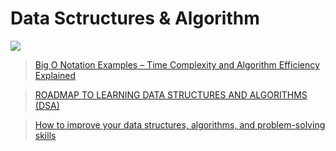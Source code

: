 # Data Sctructures & Algorithm
<img src="https://miro.medium.com/max/1400/1*Dyu63sMUVL-gYEZISOE2BQ.jpeg">

> [Big O Notation Examples – Time Complexity and Algorithm Efficiency Explained](https://www.freecodecamp.org/news/big-o-notation-examples-time-complexity-explained/)

> [ROADMAP TO LEARNING DATA STRUCTURES AND ALGORITHMS (DSA)](https://vritika.medium.com/roadmap-to-learning-data-structures-and-algorithms-dsa-8fbc375b5701)

>[How to improve your data structures, algorithms, and problem-solving skills](https://medium.com/@fabianterh/how-to-improve-your-data-structures-algorithms-and-problem-solving-skills-af50971cba60)

